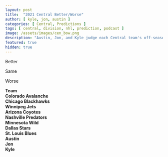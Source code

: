 ```yaml
---
layout: post
title:  "2021 Central Better/Worse"
author: [ kyle, jon, austin ]
categories: [ Central, Predictions ]
tags: [ central, division, nhl, prediction, podcast ]
image: /assets/images/cen_bow.png
description: "Austin, Jon, and Kyle judge each Central team's off-season adds, losses, and trades. How does each team stack up?"
featured: true
hidden: true
---
```


<div class="row">
  <div class="col-lg-4">
    <div class="row">
      <i class="fas fa-level-up-alt fa-3x text-green"></i>
    </div>
    <div class="row">
      <p>Better</p>
    </div>
  </div>
  <div class="col-lg-4">
    <div class="row">
      <i class="fas fa-equals fa-3x"></i>
    </div>
    <div class="row">
      <p>Same</p>
    </div>
  </div>
  <div class="col-lg-4">
    <div class="row">
      <i class="fas fa-level-down-alt fa-3x text-red"></i>
    </div>
    <div class="row">
      <p>Worse</p>
    </div>
  </div>
</div>
<div class="row">
  <div class="col-lg-3">
    <div class="row">
      <b>Team</b>
    </div>
    <div class="row">
      <b>Colorado Avalanche</b>
    </div>
    <div class="row">
      <b>Chicago Blackhawks</b>
    </div>
    <div class="row">
      <b>Winnipeg Jets</b>
    </div>
    <div class="row">
      <b>Arizona Coyotes</b>
    </div>
    <div class="row">
      <b>Nashville Predators</b>
    </div>
    <div class="row">
      <b>Minnesota Wild</b>
    </div>
    <div class="row">
      <b>Dallas Stars</b>
    </div>
    <div class="row">
      <b>St. Louis Blues</b>
    </div>
  </div>
  <div class="col-lg-3">
    <div class="row">
      <b>Austin</b>
    </div>
    <div class="row">
      <i class="fas fa-level-down-alt fa-2x text-red"></i>
    </div>
    <div class="row">
      <i class="fas fa-level-up-alt fa-2x text-green"></i>
    </div>
    <div class="row">
      <i class="fas fa-level-up-alt fa-2x text-green"></i>
    </div>
    <div class="row">
      <i class="fas fa-level-down-alt fa-2x text-red"></i>
    </div>
    <div class="row">
      <i class="fas fa-level-down-alt fa-2x text-red"></i>
    </div>
    <div class="row">
      <i class="fas fa-equals fa-2x"></i>
    </div>
    <div class="row">
      <i class="fas fa-level-up-alt fa-2x text-green"></i>
    </div>
    <div class="row">
      <i class="fas fa-equals fa-2x"></i>
    </div>
  </div>
  <div class="col-lg-3">
    <div class="row">
      <b>Jon</b>
    </div>
    <div class="row">
      <i class="fas fa-level-down-alt fa-2x text-red"></i>
    </div>
    <div class="row">
      <i class="fas fa-level-up-alt fa-2x text-green"></i>
    </div>
    <div class="row">
      <i class="fas fa-level-up-alt fa-2x text-green"></i>
    </div>
    <div class="row">
      <i class="fas fa-level-down-alt fa-2x text-red"></i>
    </div>
    <div class="row">
      <i class="fas fa-level-down-alt fa-2x text-red"></i>
    </div>
    <div class="row">
      <i class="fas fa-equals fa-2x"></i>
    </div>
    <div class="row">
      <i class="fas fa-equals fa-2x"></i>
      <i class="fas fa-question fa-2x"></i>
    </div>
    <div class="row">
      <i class="fas fa-level-down-alt fa-2x text-red"></i>
    </div>
  </div>
  <div class="col-lg-3">
    <div class="row">
      <b>Kyle</b>
    </div>
    <div class="row">
      <i class="fas fa-level-down-alt fa-2x text-red"></i>
    </div>
    <div class="row">
      <i class="fas fa-level-up-alt fa-2x text-green"></i>
    </div>
    <div class="row">
      <i class="fas fa-level-up-alt fa-2x text-green"></i>
    </div>
    <div class="row">
      <i class="fas fa-level-down-alt fa-2x text-red"></i>
    </div>
    <div class="row">
      <i class="fas fa-level-down-alt fa-2x text-red"></i>
    </div>
    <div class="row">
      <i class="fas fa-equals fa-2x"></i>
    </div>
    <div class="row">
      <i class="fas fa-equals fa-2x"></i>
    </div>
    <div class="row">
      <i class="fas fa-equals fa-2x"></i>
    </div>
  </div>
</div>
